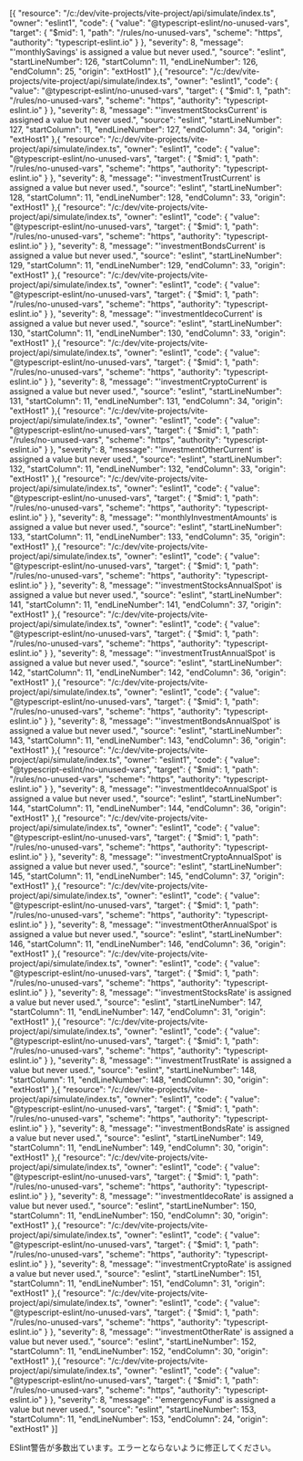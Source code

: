 [{
	"resource": "/c:/dev/vite-projects/vite-project/api/simulate/index.ts",
	"owner": "eslint1",
	"code": {
		"value": "@typescript-eslint/no-unused-vars",
		"target": {
			"$mid": 1,
			"path": "/rules/no-unused-vars",
			"scheme": "https",
			"authority": "typescript-eslint.io"
		}
	},
	"severity": 8,
	"message": "'monthlySavings' is assigned a value but never used.",
	"source": "eslint",
	"startLineNumber": 126,
	"startColumn": 11,
	"endLineNumber": 126,
	"endColumn": 25,
	"origin": "extHost1"
},{
	"resource": "/c:/dev/vite-projects/vite-project/api/simulate/index.ts",
	"owner": "eslint1",
	"code": {
		"value": "@typescript-eslint/no-unused-vars",
		"target": {
			"$mid": 1,
			"path": "/rules/no-unused-vars",
			"scheme": "https",
			"authority": "typescript-eslint.io"
		}
	},
	"severity": 8,
	"message": "'investmentStocksCurrent' is assigned a value but never used.",
	"source": "eslint",
	"startLineNumber": 127,
	"startColumn": 11,
	"endLineNumber": 127,
	"endColumn": 34,
	"origin": "extHost1"
},{
	"resource": "/c:/dev/vite-projects/vite-project/api/simulate/index.ts",
	"owner": "eslint1",
	"code": {
		"value": "@typescript-eslint/no-unused-vars",
		"target": {
			"$mid": 1,
			"path": "/rules/no-unused-vars",
			"scheme": "https",
			"authority": "typescript-eslint.io"
		}
	},
	"severity": 8,
	"message": "'investmentTrustCurrent' is assigned a value but never used.",
	"source": "eslint",
	"startLineNumber": 128,
	"startColumn": 11,
	"endLineNumber": 128,
	"endColumn": 33,
	"origin": "extHost1"
},{
	"resource": "/c:/dev/vite-projects/vite-project/api/simulate/index.ts",
	"owner": "eslint1",
	"code": {
		"value": "@typescript-eslint/no-unused-vars",
		"target": {
			"$mid": 1,
			"path": "/rules/no-unused-vars",
			"scheme": "https",
			"authority": "typescript-eslint.io"
		}
	},
	"severity": 8,
	"message": "'investmentBondsCurrent' is assigned a value but never used.",
	"source": "eslint",
	"startLineNumber": 129,
	"startColumn": 11,
	"endLineNumber": 129,
	"endColumn": 33,
	"origin": "extHost1"
},{
	"resource": "/c:/dev/vite-projects/vite-project/api/simulate/index.ts",
	"owner": "eslint1",
	"code": {
		"value": "@typescript-eslint/no-unused-vars",
		"target": {
			"$mid": 1,
			"path": "/rules/no-unused-vars",
			"scheme": "https",
			"authority": "typescript-eslint.io"
		}
	},
	"severity": 8,
	"message": "'investmentIdecoCurrent' is assigned a value but never used.",
	"source": "eslint",
	"startLineNumber": 130,
	"startColumn": 11,
	"endLineNumber": 130,
	"endColumn": 33,
	"origin": "extHost1"
},{
	"resource": "/c:/dev/vite-projects/vite-project/api/simulate/index.ts",
	"owner": "eslint1",
	"code": {
		"value": "@typescript-eslint/no-unused-vars",
		"target": {
			"$mid": 1,
			"path": "/rules/no-unused-vars",
			"scheme": "https",
			"authority": "typescript-eslint.io"
		}
	},
	"severity": 8,
	"message": "'investmentCryptoCurrent' is assigned a value but never used.",
	"source": "eslint",
	"startLineNumber": 131,
	"startColumn": 11,
	"endLineNumber": 131,
	"endColumn": 34,
	"origin": "extHost1"
},{
	"resource": "/c:/dev/vite-projects/vite-project/api/simulate/index.ts",
	"owner": "eslint1",
	"code": {
		"value": "@typescript-eslint/no-unused-vars",
		"target": {
			"$mid": 1,
			"path": "/rules/no-unused-vars",
			"scheme": "https",
			"authority": "typescript-eslint.io"
		}
	},
	"severity": 8,
	"message": "'investmentOtherCurrent' is assigned a value but never used.",
	"source": "eslint",
	"startLineNumber": 132,
	"startColumn": 11,
	"endLineNumber": 132,
	"endColumn": 33,
	"origin": "extHost1"
},{
	"resource": "/c:/dev/vite-projects/vite-project/api/simulate/index.ts",
	"owner": "eslint1",
	"code": {
		"value": "@typescript-eslint/no-unused-vars",
		"target": {
			"$mid": 1,
			"path": "/rules/no-unused-vars",
			"scheme": "https",
			"authority": "typescript-eslint.io"
		}
	},
	"severity": 8,
	"message": "'monthlyInvestmentAmounts' is assigned a value but never used.",
	"source": "eslint",
	"startLineNumber": 133,
	"startColumn": 11,
	"endLineNumber": 133,
	"endColumn": 35,
	"origin": "extHost1"
},{
	"resource": "/c:/dev/vite-projects/vite-project/api/simulate/index.ts",
	"owner": "eslint1",
	"code": {
		"value": "@typescript-eslint/no-unused-vars",
		"target": {
			"$mid": 1,
			"path": "/rules/no-unused-vars",
			"scheme": "https",
			"authority": "typescript-eslint.io"
		}
	},
	"severity": 8,
	"message": "'investmentStocksAnnualSpot' is assigned a value but never used.",
	"source": "eslint",
	"startLineNumber": 141,
	"startColumn": 11,
	"endLineNumber": 141,
	"endColumn": 37,
	"origin": "extHost1"
},{
	"resource": "/c:/dev/vite-projects/vite-project/api/simulate/index.ts",
	"owner": "eslint1",
	"code": {
		"value": "@typescript-eslint/no-unused-vars",
		"target": {
			"$mid": 1,
			"path": "/rules/no-unused-vars",
			"scheme": "https",
			"authority": "typescript-eslint.io"
		}
	},
	"severity": 8,
	"message": "'investmentTrustAnnualSpot' is assigned a value but never used.",
	"source": "eslint",
	"startLineNumber": 142,
	"startColumn": 11,
	"endLineNumber": 142,
	"endColumn": 36,
	"origin": "extHost1"
},{
	"resource": "/c:/dev/vite-projects/vite-project/api/simulate/index.ts",
	"owner": "eslint1",
	"code": {
		"value": "@typescript-eslint/no-unused-vars",
		"target": {
			"$mid": 1,
			"path": "/rules/no-unused-vars",
			"scheme": "https",
			"authority": "typescript-eslint.io"
		}
	},
	"severity": 8,
	"message": "'investmentBondsAnnualSpot' is assigned a value but never used.",
	"source": "eslint",
	"startLineNumber": 143,
	"startColumn": 11,
	"endLineNumber": 143,
	"endColumn": 36,
	"origin": "extHost1"
},{
	"resource": "/c:/dev/vite-projects/vite-project/api/simulate/index.ts",
	"owner": "eslint1",
	"code": {
		"value": "@typescript-eslint/no-unused-vars",
		"target": {
			"$mid": 1,
			"path": "/rules/no-unused-vars",
			"scheme": "https",
			"authority": "typescript-eslint.io"
		}
	},
	"severity": 8,
	"message": "'investmentIdecoAnnualSpot' is assigned a value but never used.",
	"source": "eslint",
	"startLineNumber": 144,
	"startColumn": 11,
	"endLineNumber": 144,
	"endColumn": 36,
	"origin": "extHost1"
},{
	"resource": "/c:/dev/vite-projects/vite-project/api/simulate/index.ts",
	"owner": "eslint1",
	"code": {
		"value": "@typescript-eslint/no-unused-vars",
		"target": {
			"$mid": 1,
			"path": "/rules/no-unused-vars",
			"scheme": "https",
			"authority": "typescript-eslint.io"
		}
	},
	"severity": 8,
	"message": "'investmentCryptoAnnualSpot' is assigned a value but never used.",
	"source": "eslint",
	"startLineNumber": 145,
	"startColumn": 11,
	"endLineNumber": 145,
	"endColumn": 37,
	"origin": "extHost1"
},{
	"resource": "/c:/dev/vite-projects/vite-project/api/simulate/index.ts",
	"owner": "eslint1",
	"code": {
		"value": "@typescript-eslint/no-unused-vars",
		"target": {
			"$mid": 1,
			"path": "/rules/no-unused-vars",
			"scheme": "https",
			"authority": "typescript-eslint.io"
		}
	},
	"severity": 8,
	"message": "'investmentOtherAnnualSpot' is assigned a value but never used.",
	"source": "eslint",
	"startLineNumber": 146,
	"startColumn": 11,
	"endLineNumber": 146,
	"endColumn": 36,
	"origin": "extHost1"
},{
	"resource": "/c:/dev/vite-projects/vite-project/api/simulate/index.ts",
	"owner": "eslint1",
	"code": {
		"value": "@typescript-eslint/no-unused-vars",
		"target": {
			"$mid": 1,
			"path": "/rules/no-unused-vars",
			"scheme": "https",
			"authority": "typescript-eslint.io"
		}
	},
	"severity": 8,
	"message": "'investmentStocksRate' is assigned a value but never used.",
	"source": "eslint",
	"startLineNumber": 147,
	"startColumn": 11,
	"endLineNumber": 147,
	"endColumn": 31,
	"origin": "extHost1"
},{
	"resource": "/c:/dev/vite-projects/vite-project/api/simulate/index.ts",
	"owner": "eslint1",
	"code": {
		"value": "@typescript-eslint/no-unused-vars",
		"target": {
			"$mid": 1,
			"path": "/rules/no-unused-vars",
			"scheme": "https",
			"authority": "typescript-eslint.io"
		}
	},
	"severity": 8,
	"message": "'investmentTrustRate' is assigned a value but never used.",
	"source": "eslint",
	"startLineNumber": 148,
	"startColumn": 11,
	"endLineNumber": 148,
	"endColumn": 30,
	"origin": "extHost1"
},{
	"resource": "/c:/dev/vite-projects/vite-project/api/simulate/index.ts",
	"owner": "eslint1",
	"code": {
		"value": "@typescript-eslint/no-unused-vars",
		"target": {
			"$mid": 1,
			"path": "/rules/no-unused-vars",
			"scheme": "https",
			"authority": "typescript-eslint.io"
		}
	},
	"severity": 8,
	"message": "'investmentBondsRate' is assigned a value but never used.",
	"source": "eslint",
	"startLineNumber": 149,
	"startColumn": 11,
	"endLineNumber": 149,
	"endColumn": 30,
	"origin": "extHost1"
},{
	"resource": "/c:/dev/vite-projects/vite-project/api/simulate/index.ts",
	"owner": "eslint1",
	"code": {
		"value": "@typescript-eslint/no-unused-vars",
		"target": {
			"$mid": 1,
			"path": "/rules/no-unused-vars",
			"scheme": "https",
			"authority": "typescript-eslint.io"
		}
	},
	"severity": 8,
	"message": "'investmentIdecoRate' is assigned a value but never used.",
	"source": "eslint",
	"startLineNumber": 150,
	"startColumn": 11,
	"endLineNumber": 150,
	"endColumn": 30,
	"origin": "extHost1"
},{
	"resource": "/c:/dev/vite-projects/vite-project/api/simulate/index.ts",
	"owner": "eslint1",
	"code": {
		"value": "@typescript-eslint/no-unused-vars",
		"target": {
			"$mid": 1,
			"path": "/rules/no-unused-vars",
			"scheme": "https",
			"authority": "typescript-eslint.io"
		}
	},
	"severity": 8,
	"message": "'investmentCryptoRate' is assigned a value but never used.",
	"source": "eslint",
	"startLineNumber": 151,
	"startColumn": 11,
	"endLineNumber": 151,
	"endColumn": 31,
	"origin": "extHost1"
},{
	"resource": "/c:/dev/vite-projects/vite-project/api/simulate/index.ts",
	"owner": "eslint1",
	"code": {
		"value": "@typescript-eslint/no-unused-vars",
		"target": {
			"$mid": 1,
			"path": "/rules/no-unused-vars",
			"scheme": "https",
			"authority": "typescript-eslint.io"
		}
	},
	"severity": 8,
	"message": "'investmentOtherRate' is assigned a value but never used.",
	"source": "eslint",
	"startLineNumber": 152,
	"startColumn": 11,
	"endLineNumber": 152,
	"endColumn": 30,
	"origin": "extHost1"
},{
	"resource": "/c:/dev/vite-projects/vite-project/api/simulate/index.ts",
	"owner": "eslint1",
	"code": {
		"value": "@typescript-eslint/no-unused-vars",
		"target": {
			"$mid": 1,
			"path": "/rules/no-unused-vars",
			"scheme": "https",
			"authority": "typescript-eslint.io"
		}
	},
	"severity": 8,
	"message": "'emergencyFund' is assigned a value but never used.",
	"source": "eslint",
	"startLineNumber": 153,
	"startColumn": 11,
	"endLineNumber": 153,
	"endColumn": 24,
	"origin": "extHost1"
}]

ESlint警告が多数出ています。エラーとならないように修正してください。